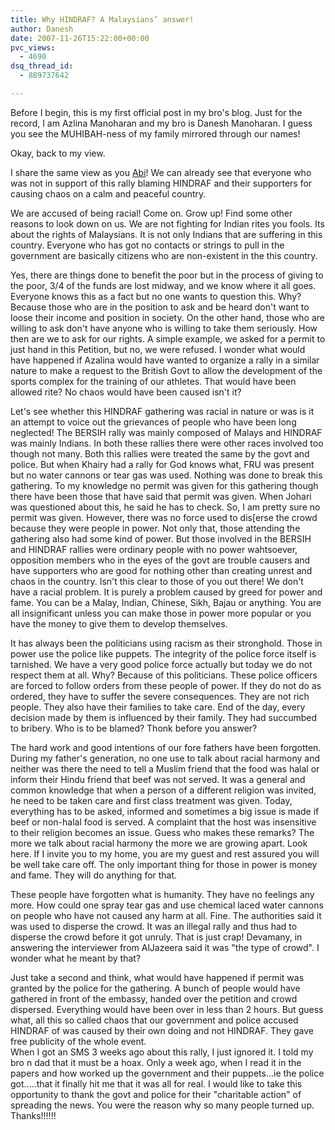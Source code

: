 ```yaml
---
title: Why HINDRAF? A Malaysians’ answer!
author: Danesh
date: 2007-11-26T15:22:00+00:00
pvc_views:
  - 4690
dsq_thread_id:
  - 889737642

---
```

Before I begin, this is my first official post in my bro's blog. Just for the record, I am Azlina Manoharan and my bro is Danesh Manoharan. I guess you see the MUHIBAH-ness of my family mirrored through our names!

Okay, back to my view.

I share the same view as you [Abi][1]! We can already see that everyone who was not in support of this rally blaming HINDRAF and their supporters for causing chaos on a calm and peaceful country.

We are accused of being racial! Come on. Grow up! Find some other reasons to look down on us. We are not fighting for Indian rites you fools. Its about the rights of Malaysians. It is not only Indians that are suffering in this country. Everyone who has got no contacts or strings to pull in the government are basically citizens who are non-existent in the this country.

Yes, there are things done to benefit the poor but in the process of giving to the poor, 3/4 of the funds are lost midway, and we know where it all goes. Everyone knows this as a fact but no one wants to question this. Why? Because those who are in the position to ask and be heard don't want to loose their income and position in society. On the other hand, those who are willing to ask don't have anyone who is willing to take them seriously. How then are we to ask for our rights. A simple example, we asked for a permit to just hand in this Petition, but no, we were refused. I wonder what would have happened if Azalina would have wanted to organize a rally in a similar nature to make a request to the British Govt to allow the development of the sports complex for the training of our athletes. That would have been allowed rite? No chaos would have been caused isn't it?

<!--more-->Let's see whether this HINDRAF gathering was racial in nature or was is it an attempt to voice out the grievances of people who have been long neglected! The BERSIH rally was mainly composed of Malays and HINDRAF was mainly Indians. In both these rallies there were other races involved too though not many. Both this rallies were treated the same by the govt and police. But when Khairy had a rally for God knows what, FRU was present but no water cannons or tear gas was used. Nothing was done to break this gathering. To my knowledge no permit was given for this gathering though there have been those that have said that permit was given. When Johari was questioned about this, he said he has to check. So, I am pretty sure no permit was given. However, there was no force used to dis[erse the crowd because they were people in power. Not only that, those attending the gathering also had some kind of power. But those involved in the BERSIH and HINDRAF rallies were ordinary people with no power wahtsoever, opposition members who in the eyes of the govt are trouble causers and have supporters who are good for nothing other than creating unrest and chaos in the country. Isn't this clear to those of you out there! We don't have a racial problem. It is purely a problem caused by greed for power and fame. You can be a Malay, Indian, Chinese, Sikh, Bajau or anything. You are all insignificant unless you can make those in power more popular or you have the money to give them to develop themselves.

It has always been the politicians using racism as their stronghold. Those in power use the police like puppets. The integrity of the police force itself is tarnished. We have a very good police force actually but today we do not respect them at all. Why? Because of this politicians. These police officers are forced to follow orders from these people of power. If they do not do as ordered, they have to suffer the severe consequences. They are not rich people. They also have their families to take care. End of the day, every decision made by them is influenced by their family. They had succumbed to bribery. Who is to be blamed? Thonk before you answer?

The hard work and good intentions of our fore fathers have been forgotten. During my father's generation, no one use to talk about racial harmony and neither was there the need to tell a Muslim friend that the food was halal or inform their Hindu friend that beef was not served. It was a general and common knowledge that when a person of a different religion was invited, he need to be taken care and first class treatment was given. Today, everything has to be asked, informed and sometimes a big issue is made if beef or non-halal food is served. A complaint that the host was insensitive to their religion becomes an issue. Guess who makes these remarks? The more we talk about racial harmony the more we are growing apart. Look here. If I invite you to my home, you are my guest and rest assured you will be well take care off. The only important thing for those in power is money and fame. They will do anything for that.

These people have forgotten what is humanity. They have no feelings any more. How could one spray tear gas and use chemical laced water cannons on people who have not caused any harm at all. Fine. The authorities said it was used to disperse the crowd. It was an illegal rally and thus had to disperse the crowd before it got unruly. That is just crap! Devamany, in answering the interviewer from AlJazeera said it was "the type of crowd". I wonder what he meant by that?

Just take a second and think, what would have happened if permit was granted by the police for the gathering. A bunch of people would have gathered in front of the embassy, handed over the petition and crowd dispersed. Everything would have been over in less than 2 hours. But guess what, all this so called chaos that our government and police accused HINDRAF of was caused by their own doing and not HINDRAF. They gave free publicity of the whole event.  
When I got an SMS 3 weeks ago about this rally, I just ignored it. I told my bro n dad that it must be a hoax. Only a week ago, when I read it in the papers and how worked up the government and their puppets...ie the police got.....that it finally hit me that it was all for real. I would like to take this opportunity to thank the govt and police for their "charitable action" of spreading the news. You were the reason why so many people turned up. Thanks!!!!!!

 [1]: http://www.abinesh.com/delirium/posts/hindraf-rally-the-way-i-see-it/
